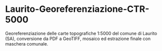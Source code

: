 # Laurito-Georeferenziazione-CTR-5000
Georeferenziazione delle carte topografiche 1:5000 del comune di Laurito (SA), conversione da PDF a GeoTIFF, mosaico ed estrazione finale con maschera comunale.
